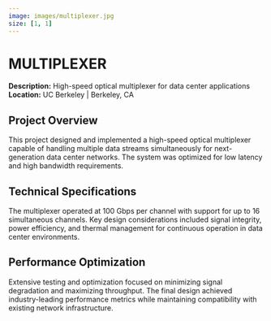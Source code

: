 ```yaml
---
image: images/multiplexer.jpg
size: [1, 1]
---
```


# MULTIPLEXER

**Description:** High-speed optical multiplexer for data center applications  
**Location:** UC Berkeley | Berkeley, CA

## Project Overview

This project designed and implemented a high-speed optical multiplexer capable of handling multiple data streams simultaneously for next-generation data center networks. The system was optimized for low latency and high bandwidth requirements.

## Technical Specifications

The multiplexer operated at 100 Gbps per channel with support for up to 16 simultaneous channels. Key design considerations included signal integrity, power efficiency, and thermal management for continuous operation in data center environments.

## Performance Optimization

Extensive testing and optimization focused on minimizing signal degradation and maximizing throughput. The final design achieved industry-leading performance metrics while maintaining compatibility with existing network infrastructure. 